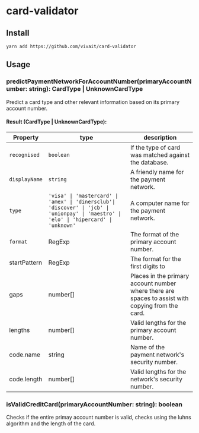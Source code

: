 # card-validator

## Install
`yarn add https://github.com/vivait/card-validator`

## Usage

### predictPaymentNetworkForAccountNumber(primaryAccountNumber: string): CardType | UnknownCardType
Predict a card type and other relevant information based on its primary account number.

#### Result (CardType | UnknownCardType):
| Property | type | description |
| --- | ---|---|
|`recognised`| `boolean`| If the type of card was matched against the database. |
|`displayName`| `string`| A friendly name for the payment network. |
|`type`| `'visa' \| 'mastercard' \| 'amex' \| 'dinersclub'\| 'discover' \| 'jcb' \| 'unionpay' \| 'maestro' \| 'elo' \| 'hipercard' \| 'unknown'`| A computer name for the payment network. |
|`format`| RegExp| The format of the primary account number. |
|startPattern| RegExp| The format for the first digits to|
|gaps| number[]| Places in the primary account number where there are spaces to assist with copying from the card. |
|lengths| number[]| Valid lengths for the primary account number. |
|code.name| string| Name of the payment network's security number. |
|code.length| number[]| Valid lengths for the network's security number. |

### isValidCreditCard(primaryAccountNumber: string): boolean
Checks if the entire primay account number is valid, checks using the luhns algorithm and the length of the card.
